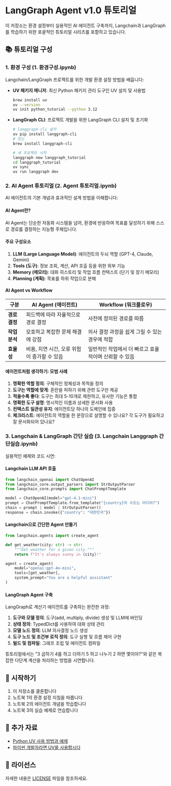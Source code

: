 # LangGraph Agent v1.0 튜토리얼

이 저장소는 환경 설정부터 실용적인 AI 에이전트 구축까지, Langchain과 LangGraph를 학습하기 위한 포괄적인 튜토리얼 시리즈를 포함하고 있습니다.

## 📚 튜토리얼 구성

### 1. 환경 구성 (1. 환경구성.ipynb)

Langchain/LangGraph 프로젝트를 위한 개발 환경 설정 방법을 배웁니다:

- **UV 패키지 매니저**: 최신 Python 패키지 관리 도구인 UV 설치 및 사용법
  ```bash
  brew install uv
  uv --version
  uv init python_tutorial --python 3.12
  ```

- **LangGraph CLI**: 프로젝트 개발을 위한 LangGraph CLI 설치 및 초기화
  ```bash
  # langgraph-cli 설치
  uv pip install langgraph-cli
  # 또는
  brew install langgraph-cli
  
  # 새 프로젝트 시작
  langgraph new langgraph_tutorial
  cd langgraph_tutorial
  uv sync
  uv run langgraph dev
  ```

### 2. AI Agent 튜토리얼 (2. Agent 튜토리얼.ipynb)

AI 에이전트의 기본 개념과 효과적인 설계 방법을 이해합니다:

#### AI Agent란?

AI Agent는 단순한 자동화 시스템을 넘어, 환경에 반응하여 목표를 달성하기 위해 스스로 경로를 결정하는 지능형 주체입니다.

#### 주요 구성요소

1. **LLM (Large Language Model)**: 에이전트의 두뇌 역할 (GPT-4, Claude, Gemini)
2. **Tools (도구)**: 정보 조회, 계산, API 호출 등을 위한 외부 기능
3. **Memory (메모리)**: 대화 히스토리 및 작업 흐름 컨텍스트 (단기 및 장기 메모리)
4. **Planning (계획)**: 목표를 하위 작업으로 분해

#### AI Agent vs Workflow

| 구분 | AI Agent (에이전트) | Workflow (워크플로우) |
|------|---------------------|---------------------|
| **경로 결정** | 피드백에 따라 자율적으로 경로 결정 | 사전에 정의된 경로를 따름 |
| **작업 분석** | 모호하고 복잡한 문제 해결에 강점 | 의사 결정 과정을 쉽게 그릴 수 있는 경우에 적합 |
| **효율성** | 비용, 지연 시간, 오류 위험이 증가할 수 있음 | 일반적인 작업에서 더 빠르고 효율적이며 신뢰할 수 있음 |

#### 에이전트처럼 생각하기: 모범 사례

1. **명확한 역할 정의**: 구체적인 정체성과 목적을 정의
2. **도구는 역할에 맞게**: 혼란을 피하기 위해 관련 도구만 제공
3. **적을수록 좋다**: 도구는 최대 5-10개로 제한하고, 유사한 기능은 통합
4. **명확한 도구 설명**: 명시적인 이름과 상세한 문서화 사용
5. **컨텍스트 일관성 유지**: 에이전트당 하나의 도메인에 집중
6. **체크리스트**: 에이전트의 역할을 한 문장으로 설명할 수 있나요? 각 도구가 필요하고 잘 문서화되어 있나요?

### 3. Langchain & LangGraph 간단 실습 (3. Langchain Langgraph 간단실습.ipynb)

실용적인 예제와 코드 시연:

#### Langchain LLM API 호출

```python
from langchain_openai import ChatOpenAI
from langchain_core.output_parsers import StrOutputParser
from langchain_core.prompts import ChatPromptTemplate

model = ChatOpenAI(model="gpt-4.1-mini")
prompt = ChatPromptTemplate.from_template("{country}의 수도는 어디야?")
chain = prompt | model | StrOutputParser()
response = chain.invoke({"country": "대한민국"})
```

#### Langchain으로 간단한 Agent 만들기

```python
from langchain.agents import create_agent

def get_weather(city: str) -> str:
    """Get weather for a given city."""
    return f"It's always sunny in {city}!"

agent = create_agent(
    model="openai:gpt-4o-mini",
    tools=[get_weather],
    system_prompt="You are a helpful assistant"
)
```

#### LangGraph Agent 구축

LangGraph로 계산기 에이전트를 구축하는 완전한 과정:

1. **도구와 모델 정의**: 도구(add, multiply, divide) 생성 및 LLM에 바인딩
2. **상태 정의**: TypedDict를 사용하여 대화 상태 관리
3. **모델 노드 정의**: LLM 의사결정 노드 생성
4. **도구 노드 및 조건부 로직 정의**: 도구 실행 및 흐름 제어 구현
5. **빌드 및 컴파일**: 그래프 조립 및 에이전트 컴파일

튜토리얼에서는 "3 곱하기 4를 하고 더하기 5 하고 나누기 2 하면 몇이야?"와 같은 복잡한 다단계 계산을 처리하는 방법을 시연합니다.

## 🚀 시작하기

1. 이 저장소를 클론합니다
2. 노트북 1의 환경 설정 지침을 따릅니다
3. 노트북 2의 에이전트 개념을 학습합니다
4. 노트북 3의 실습 예제로 연습합니다

## 📖 추가 자료

- [Python UV 사용 방법과 예제](https://www.0x00.kr/development/python/python-uv-simple-usage-and-example)
- [파이썬 개발자라면 UV를 사용합시다](https://sigridjin.medium.com/)

## 📝 라이선스

자세한 내용은 [LICENSE](LICENSE) 파일을 참조하세요.

